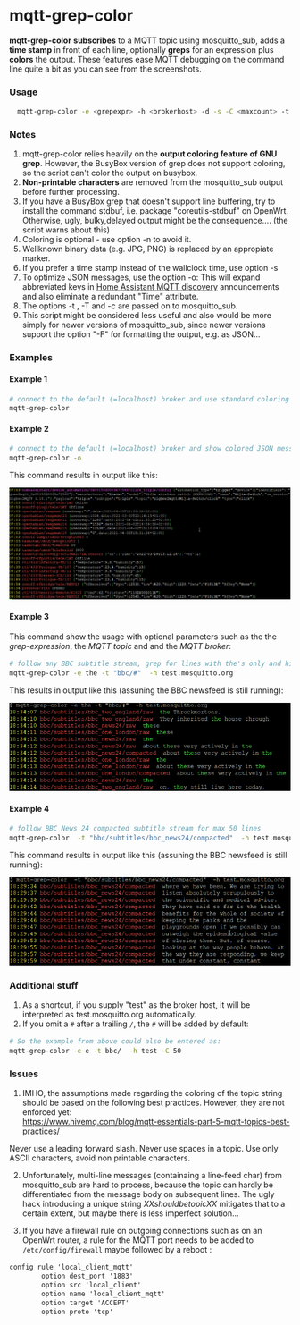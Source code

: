 # mqtt-grep-color

**mqtt-grep-color**  **subscribes** to a MQTT topic using mosquitto_sub, adds a **time stamp** in front of each line, optionally **greps** for an expression plus **colors** the output. 
These features ease MQTT debugging on the command line quite a bit as you can see from the screenshots.

### Usage
```sh
  mqtt-grep-color -e <grepexpr> -h <brokerhost> -d -s -C <maxcount> -t <MQTT topic 1> -t <MQTT topic 2> -T <MQTT topic 1> -s -n -o
```

### Notes
1. mqtt-grep-color relies heavily on the **output coloring feature of GNU grep**. However, the BusyBox version of grep does not support coloring, so the script can't color the output on busybox.
2. **Non-printable characters** are removed from the mosquitto_sub output before further processing.
3. If you have a BusyBox grep that doesn't support line buffering, try to install the command stdbuf, i.e. package "coreutils-stdbuf" on OpenWrt. Otherwise, ugly, bulky,delayed output might be the consequence.... (the script warns about this)
4. Coloring is optional - use option -n to avoid it.
5. Wellknown binary data (e.g. JPG, PNG) is replaced by an appropiate marker.
6. If you prefer a time stamp instead of the wallclock time, use option -s
7. To optimize JSON messages, use the option -o: 
    This will expand abbreviated keys in [Home Assistant MQTT discovery](https://www.home-assistant.io/docs/mqtt/discovery) announcements and also eliminate a redundant "Time" attribute.
8. The options -t , -T and -c are passed on to mosquitto_sub.
9. This script might be considered less useful and also would be more simply for newer versions of mosquitto_sub, since newer versions support the option "-F" for formatting the output, e.g. as JSON...

### Examples

#### Example 1

```sh
# connect to the default (=localhost) broker and use standard coloring for *all* messages from the broker
mqtt-grep-color
```

#### Example 2

```sh
# connect to the default (=localhost) broker and show colored JSON messages, e.g. related to MQTT home automation
mqtt-grep-color -o
```
This command results in output like this:

![sample output from mqtt-grep-color -o](example2.png?raw=true "Sample output from mqtt-grep-color -o")

#### Example 3

This command show the usage with optional parameters such as the the _grep-expression_, the _MQTT topic_ and and the _MQTT broker_:

```sh
# follow any BBC subtitle stream, grep for lines with the's only and highlight them (dosn't make much sense but shows the capabilities)
mqtt-grep-color -e the -t "bbc/#"  -h test.mosquitto.org
```

This results in output  like this (assuning the BBC newsfeed is still running):

![Sample output from mqtt-grep-color with a grep option](sample_bbc24_with_the.png?raw=true "Sample output with grep expression")

#### Example 4

```sh
# follow BBC News 24 compacted subtitle stream for max 50 lines
mqtt-grep-color  -t "bbc/subtitles/bbc_news24/compacted"  -h test.mosquitto.org -C 50
```

This command results in output like this (assuning the BBC newsfeed is still running):

![Another sample output from mqtt-grep-color](sample_bbc24.png?raw=true "Sample output from the BBC MQTT feed")

### Additional stuff

1. As a shortcut, if you supply "test" as the broker host, it will be interpreted as test.mosquitto.org automatically.
2. If you omit a `#` after a trailing `/`, the `#` will be added by default:

```sh
# So the example from above could also be entered as:
mqtt-grep-color -e e -t bbc/  -h test -C 50
```

### Issues

1. IMHO, the assumptions made regarding the coloring of the topic string should be based on the following best practices. However, they are not enforced yet:  
<https://www.hivemq.com/blog/mqtt-essentials-part-5-mqtt-topics-best-practices/>

  Never use a leading forward slash.
  Never use spaces in a topic.
  Use only ASCII characters, avoid non printable characters.

2. Unfortunately, multi-line messages (containaing a line-feed char) from mosquitto_sub are hard to process, because the topic can hardly be differentiated from the message body on subsequent lines. The ugly hack introducing a unique string _XXshouldbetopicXX_ mitigates that to a certain extent, but maybe there is less imperfect solution...

3. If you have a firewall rule on outgoing connections such as on an OpenWrt router, a rule for the MQTT port needs to be added to `/etc/config/firewall` maybe followed by a reboot :

```
config rule 'local_client_mqtt'
        option dest_port '1883'
        option src 'local_client'
        option name 'local_client_mqtt'
        option target 'ACCEPT'
        option proto 'tcp'
```